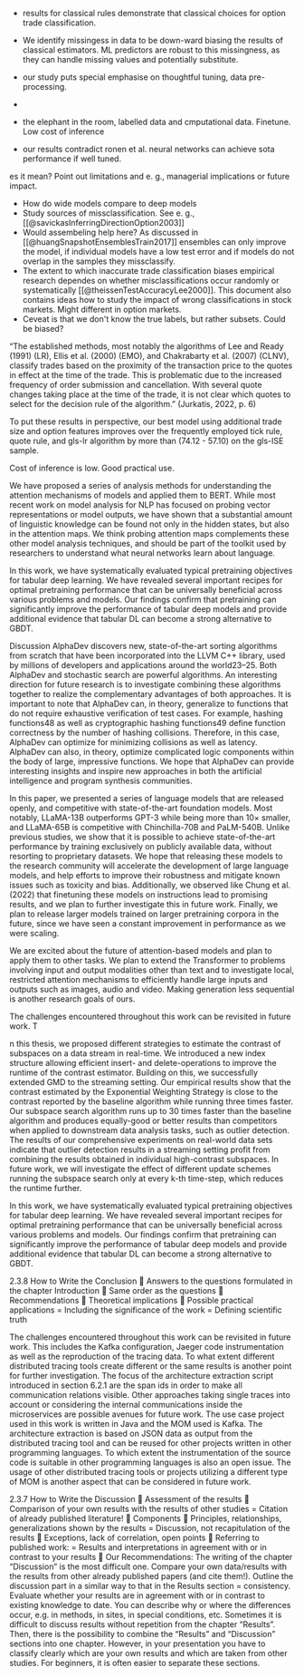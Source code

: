 
- results for classical rules demonstrate that classical choices for option trade classification.
- We identify missingess in data to be down-ward biasing the results of classical estimators. ML predictors are robust to this missingness, as they can handle missing values and potentially substitute.

- our study puts special emphasise on thoughtful tuning, data pre-processing.
- 

- the elephant in the room, labelled data and cmputational data. Finetune. Low cost of inference
- our results contradict ronen et al. neural networks can achieve sota performance if well tuned.


es it mean? Point out limitations and e. g., managerial implications or future impact.
- How do wide models compare to deep models
- Study sources of missclassification. See e. g., [[@savickasInferringDirectionOption2003]]
- Would assembeling help here? As discussed in [[@huangSnapshotEnsemblesTrain2017]] ensembles can only improve the model, if individual models have a low test error and if models do not overlap in the samples they missclassify.
- The extent to which inaccurate trade classification biases empirical research dependes on whether misclassifications occur randomly or systematically [[@theissenTestAccuracyLee2000]]. This document also contains ideas how to study the impact of wrong classifications in stock markets. Might different in option markets.
- Ceveat is that we don't know the true labels, but rather subsets. Could be biased?

“The established methods, most notably the algorithms of Lee and Ready (1991) (LR), Ellis et al. (2000) (EMO), and Chakrabarty et al. (2007) (CLNV), classify trades based on the proximity of the transaction price to the quotes in effect at the time of the trade. This is problematic due to the increased frequency of order submission and cancellation. With several quote changes taking place at the time of the trade, it is not clear which quotes to select for the decision rule of the algorithm.” (Jurkatis, 2022, p. 6)

To put these results in perspective, our best model using additional trade size and option features improves over the frequently employed tick rule, quote rule, and gls-lr algorithm by more than (74.12 - 57.10) on the gls-ISE sample. 

Cost of inference is low. Good practical use.



We have proposed a series of analysis methods for understanding the attention mechanisms of models and applied them to BERT. While most recent work on model analysis for NLP has focused on probing vector representations or model outputs, we have shown that a substantial amount of linguistic knowledge can be found not only in the hidden states, but also in the attention maps. We think probing attention maps complements these other model analysis techniques, and should be part of the toolkit used by researchers to understand what neural networks learn about language.

In this work, we have systematically evaluated typical pretraining objectives for tabular deep learning. We have revealed several important recipes for optimal pretraining performance that can be universally beneficial across various problems and models. Our findings confirm that pretraining can significantly improve the performance of tabular deep models and provide additional evidence that tabular DL can become a strong alternative to GBDT.


Discussion AlphaDev discovers new, state-of-the-art sorting algorithms from scratch that have been incorporated into the LLVM C++ library, used by millions of developers and applications around the world23–25. Both AlphaDev and stochastic search are powerful algorithms. An interesting direction for future research is to investigate combining these algorithms together to realize the complementary advantages of both approaches. It is important to note that AlphaDev can, in theory, generalize to functions that do not require exhaustive verification of test cases. For example, hashing functions48 as well as cryptographic hashing functions49 define function correctness by the number of hashing collisions. Therefore, in this case, AlphaDev can optimize for minimizing collisions as well as latency. AlphaDev can also, in theory, optimize complicated logic components within the body of large, impressive functions. We hope that AlphaDev can provide interesting insights and inspire new approaches in both the artificial intelligence and program synthesis communities.

In this paper, we presented a series of language models that are released openly, and competitive with state-of-the-art foundation models. Most notably, LLaMA-13B outperforms GPT-3 while being more than 10× smaller, and LLaMA-65B is competitive with Chinchilla-70B and PaLM-540B. Unlike previous studies, we show that it is possible to achieve state-of-the-art performance by training exclusively on publicly available data, without resorting to proprietary datasets. We hope that releasing these models to the research community will accelerate the development of large language models, and help efforts to improve their robustness and mitigate known issues such as toxicity and bias. Additionally, we observed like Chung et al. (2022) that finetuning these models on instructions lead to promising results, and we plan to further investigate this in future work. Finally, we plan to release larger models trained on larger pretraining corpora in the future, since we have seen a constant improvement in performance as we were scaling.

We are excited about the future of attention-based models and plan to apply them to other tasks. We plan to extend the Transformer to problems involving input and output modalities other than text and to investigate local, restricted attention mechanisms to efficiently handle large inputs and outputs such as images, audio and video. Making generation less sequential is another research goals of ours.

The challenges encountered throughout this work can be revisited in future work. T

n this thesis, we proposed different strategies to estimate the contrast of subspaces on a data stream in real-time. We introduced a new index structure allowing efficient insert- and delete-operations to improve the runtime of the contrast estimator. Building on this, we successfully extended GMD to the streaming setting. Our empirical results show that the contrast estimated by the Exponential Weighting Strategy is close to the contrast reported by the baseline algorithm while running three times faster. Our subspace search algorithm runs up to 30 times faster than the baseline algorithm and produces equally-good or better results than competitors when applied to downstream data analysis tasks, such as outlier detection. The results of our comprehensive experiments on real-world data sets indicate that outlier detection results in a streaming setting profit from combining the results obtained in individual high-contrast subspaces. In future work, we will investigate the effect of different update schemes running the subspace search only at every k-th time-step, which reduces the runtime further.

In this work, we have systematically evaluated typical pretraining objectives for tabular deep learning. We have revealed several important recipes for optimal pretraining performance that can be universally beneficial across various problems and models. Our findings confirm that pretraining can significantly improve the performance of tabular deep models and provide additional evidence that tabular DL can become a strong alternative to GBDT.


2.3.8 How to Write the Conclusion  Answers to the questions formulated in the chapter Introduction  Same order as the questions  Recommendations  Theoretical implications  Possible practical applications = Including the significance of the work = Defining scientific truth


The challenges encountered throughout this work can be revisited in future work. This includes the Kafka configuration, Jaeger code instrumentation as well as the reproduction of the tracing data. To what extent different distributed tracing tools create different or the same results is another point for further investigation. The focus of the architecture extraction script introduced in section 6.2.1 are the span ids in order to make all communication relations visible. Other approaches taking single traces into account or considering the internal communications inside the microservices are possible avenues for future work. The use case project used in this work is written in Java and the MOM used is Kafka. The architecture extraction is based on JSON data as output from the distributed tracing tool and can be reused for other projects written in other programming languages. To which extent the instrumentation of the source code is suitable in other programming languages is also an open issue. The usage of other distributed tracing tools or projects utilizing a different type of MOM is another aspect that can be considered in future work.


2.3.7 How to Write the Discussion  Assessment of the results  Comparison of your own results with the results of other studies = Citation of already published literature!  Components  Principles, relationships, generalizations shown by the results = Discussion, not recapitulation of the results  Exceptions, lack of correlation, open points  Referring to published work: = Results and interpretations in agreement with or in contrast to your results  Our Recommendations: The writing of the chapter “Discussion” is the most difficult one. Compare your own data/results with the results from other already published papers (and cite them!). Outline the discussion part in a similar way to that in the Results section = consistency. Evaluate whether your results are in agreement with or in contrast to existing knowledge to date. You can describe why or where the differences occur, e.g. in methods, in sites, in special conditions, etc. Sometimes it is difficult to discuss results without repetition from the chapter “Results”. Then, there is the possibility to combine the “Results” and “Discussion” sections into one chapter. However, in your presentation you have to classify clearly which are your own results and which are taken from other studies. For beginners, it is often easier to separate these sections.

